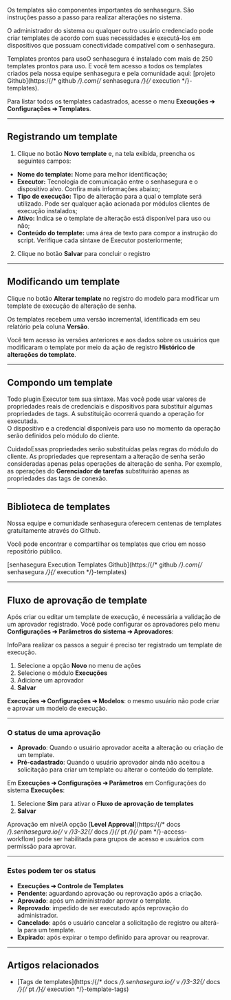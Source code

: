 Os templates são componentes importantes do senhasegura. São instruções passo a passo para realizar alterações no sistema.

O administrador do sistema ou qualquer outro usuário credenciado pode criar templates de acordo com suas necessidades e executá\-los em dispositivos que possuam conectividade compatível com o senhasegura.

Templates prontos para usoO senhasegura é instalado com mais de 250 templates prontos para uso. E você tem acesso a todos os templates criados pela nossa equipe senhasegura e pela comunidade aqui: [projeto Github](https:/{/* github */}.com{/* senhasegura */}{/* execution */}-templates).

Para listar todos os templates cadastrados, acesse o menu **Execuções ➔ Configurações ➔ Templates**.



---

## Registrando um template

1. Clique no botão **Novo template** e, na tela exibida, preencha os seguintes campos:
* **Nome do template:** Nome para melhor identificação;
* **Executor:** Tecnologia de comunicação entre o senhasegura e o dispositivo alvo. Confira mais informações abaixo;
* **Tipo de execução:** Tipo de alteração para a qual o template será utilizado. Pode ser qualquer ação acionada por módulos clientes de execução instalados;
* **Ativo:** Indica se o template de alteração está disponível para uso ou não;
* **Conteúdo do template:** uma área de texto para compor a instrução do script. Verifique cada sintaxe de Executor posteriormente;
2. Clique no botão **Salvar** para concluir o registro



---

## Modificando um template

Clique no botão **Alterar template** no registro do modelo para modificar um template de execução de alteração de senha.

Os templates recebem uma versão incremental, identificada em seu relatório pela coluna **Versão**.

Você tem acesso às versões anteriores e aos dados sobre os usuários que modificaram o template por meio da ação de registro **Histórico de alterações do template**.



---

## Compondo um template

Todo plugin Executor tem sua sintaxe. Mas você pode usar valores de propriedades reais de credenciais e dispositivos para substituir algumas propriedades de tags. A substituição ocorrerá quando a operação for executada.  
O dispositivo e a credencial disponíveis para uso no momento da operação serão definidos pelo módulo do cliente.

CuidadoEssas propriedades serão substituídas pelas regras do módulo do cliente. As propriedades que representam a alteração de senha serão consideradas apenas pelas operações de alteração de senha. Por exemplo, as operações do **Gerenciador de tarefas** substituirão apenas as propriedades das tags de conexão.



---

## Biblioteca de templates

Nossa equipe e comunidade senhasegura oferecem centenas de templates gratuitamente através do Github.

Você pode encontrar e compartilhar os templates que criou em nosso repositório público.

[senhasegura Execution Templates Github](https:/{/* github */}.com{/* senhasegura */}{/* execution */}-templates)



---

## Fluxo de aprovação de template

Após criar ou editar um template de execução, é necessária a validação de um aprovador registrado. Você pode configurar os aprovadores pelo menu **Configurações ➔ Parâmetros do sistema ➔ Aprovadores**:

InfoPara realizar os passos a seguir é preciso ter registrado um template de execução.  


1. Selecione a opção **Novo** no menu de ações
2. Selecione o módulo **Execuções**
3. Adicione um aprovador
4. **Salvar**

**Execuções ➔ Configurações ➔ Modelos**: o mesmo usuário não pode criar e aprovar um modelo de execução.



---

### O status de uma aprovação

* **Aprovado**: Quando o usuário aprovador aceita a alteração ou criação de um template.
* **Pré\-cadastrado**: Quando o usuário aprovador ainda não aceitou a solicitação para criar um template ou alterar o conteúdo do template.

Em **Execuções ➔ Configurações ➔ Parâmetros** em Configurações do sistema **Execuções**:

1. Selecione **Sim** para ativar o **Fluxo de aprovação de templates**
2. **Salvar**

Aprovação em nívelA opção [**Level Approval**](https:/{/* docs */}.senhasegura.io{/* v */}3-32{/* docs */}{/* pt */}{/* pam */}-access-workflow) pode ser habilitada para grupos de acesso e usuários com permissão para aprovar.



---

### Estes podem ter os status

* **Execuções ➔ Controle de Templates**
* **Pendente**: aguardando aprovação ou reprovação após a criação.
* **Aprovado**: após um administrador aprovar o template.
* **Reprovado**: impedido de ser executado após reprovação do administrador.
* **Cancelado**: após o usuário cancelar a solicitação de registro ou alterá\-la para um template.
* **Expirado**: após expirar o tempo definido para aprovar ou reaprovar.



---

## Artigos relacionados

* [Tags de templates](https:/{/* docs */}.senhasegura.io{/* v */}3-32{/* docs */}{/* pt */}{/* execution */}-template-tags)
